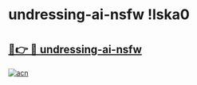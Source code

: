 # undressing-ai-nsfw !lska0

# <h2><a href="https://ikdep4.esa.edu.pl?title=undressing-ai-nsfw&ref=lska0">🔗👉 🔴 undressing-ai-nsfw</a></h2>

[![acn](https://github.com/user-attachments/assets/0f9c940e-d8b0-45ae-aac7-cd30a18b3e1c)](https://ikdep4.esa.edu.pl?title=undressing-ai-nsfw&ref=lska0)

